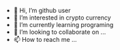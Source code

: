 - 👋 Hi, I’m github user
- 👀 I’m interested in crypto currency
- 🌱 I’m currently learning programing
- 💞️ I’m looking to collaborate on ...
- 📫 How to reach me ...

<!---
abit97/abit97 is a ✨ special ✨ repository because its `README.md` (this file) appears on your GitHub profile.
You can click the Preview link to take a look at your changes.
--->
